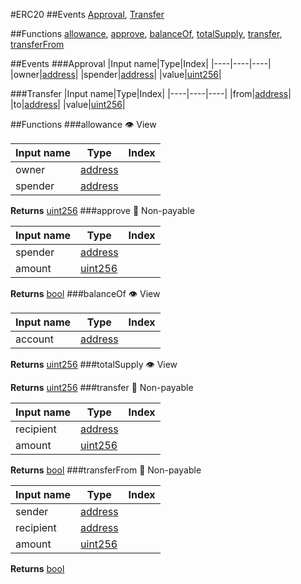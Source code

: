 #ERC20
##Events
[Approval](#approval-event), [Transfer](#transfer-event)

##Functions
[allowance](#allowance-function), [approve](#approve-function), [balanceOf](#balanceof-function), [totalSupply](#totalsupply-function), [transfer](#transfer-function), [transferFrom](#transferfrom-function)

##Events ###<a id="approval-event">Approval</a>
|Input name|Type|Index|
|----|----|----|
|owner|[address](https://solidity.readthedocs.io/en/v0.6.10/types.html#address)|
|spender|[address](https://solidity.readthedocs.io/en/v0.6.10/types.html#address)|
|value|[uint256](https://solidity.readthedocs.io/en/v0.6.10/types.html#integers)|

###<a id="transfer-event">Transfer</a>
|Input name|Type|Index|
|----|----|----|
|from|[address](https://solidity.readthedocs.io/en/v0.6.10/types.html#address)|
|to|[address](https://solidity.readthedocs.io/en/v0.6.10/types.html#address)|
|value|[uint256](https://solidity.readthedocs.io/en/v0.6.10/types.html#integers)|

##Functions ###<a id="allowance-function">allowance</a>
👁 View

| Input name | Type                                                                     | Index |
| ---------- | ------------------------------------------------------------------------ | ----- |
| owner      | [address](https://solidity.readthedocs.io/en/v0.6.10/types.html#address) |
| spender    | [address](https://solidity.readthedocs.io/en/v0.6.10/types.html#address) |

**Returns** [uint256](https://solidity.readthedocs.io/en/v0.6.10/types.html#integers) ###<a id="approve-function">approve</a>
🙅 Non-payable

| Input name | Type                                                                      | Index |
| ---------- | ------------------------------------------------------------------------- | ----- |
| spender    | [address](https://solidity.readthedocs.io/en/v0.6.10/types.html#address)  |
| amount     | [uint256](https://solidity.readthedocs.io/en/v0.6.10/types.html#integers) |

**Returns** [bool](https://solidity.readthedocs.io/en/v0.6.10/types.html#booleans) ###<a id="balanceof-function">balanceOf</a>
👁 View

| Input name | Type                                                                     | Index |
| ---------- | ------------------------------------------------------------------------ | ----- |
| account    | [address](https://solidity.readthedocs.io/en/v0.6.10/types.html#address) |

**Returns** [uint256](https://solidity.readthedocs.io/en/v0.6.10/types.html#integers) ###<a id="totalsupply-function">totalSupply</a>
👁 View

**Returns** [uint256](https://solidity.readthedocs.io/en/v0.6.10/types.html#integers) ###<a id="transfer-function">transfer</a>
🙅 Non-payable

| Input name | Type                                                                      | Index |
| ---------- | ------------------------------------------------------------------------- | ----- |
| recipient  | [address](https://solidity.readthedocs.io/en/v0.6.10/types.html#address)  |
| amount     | [uint256](https://solidity.readthedocs.io/en/v0.6.10/types.html#integers) |

**Returns** [bool](https://solidity.readthedocs.io/en/v0.6.10/types.html#booleans) ###<a id="transferfrom-function">transferFrom</a>
🙅 Non-payable

| Input name | Type                                                                      | Index |
| ---------- | ------------------------------------------------------------------------- | ----- |
| sender     | [address](https://solidity.readthedocs.io/en/v0.6.10/types.html#address)  |
| recipient  | [address](https://solidity.readthedocs.io/en/v0.6.10/types.html#address)  |
| amount     | [uint256](https://solidity.readthedocs.io/en/v0.6.10/types.html#integers) |

**Returns** [bool](https://solidity.readthedocs.io/en/v0.6.10/types.html#booleans)
